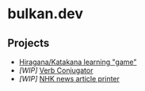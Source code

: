 # bulkan.dev

## Projects

* [Hiragana/Katakana learning "game"](https://kana-game.bulkan.dev)
* _[WIP]_ [Verb Conjugator](https://doushi.bulkan.dev)
* _[WIP]_ [NHK news article printer](https://nhk-printer.bulkan.dev)
